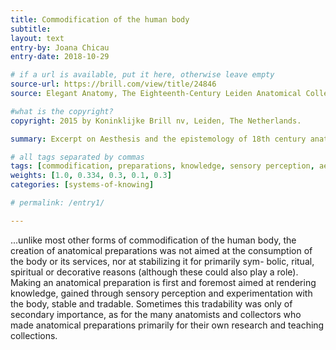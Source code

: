 ```yaml
---
title: Commodification of the human body
subtitle:
layout: text
entry-by: Joana Chicau
entry-date: 2018-10-29

# if a url is available, put it here, otherwise leave empty
source-url: https://brill.com/view/title/24846
source: Elegant Anatomy, The Eighteenth-Century Leiden Anatomical Collections. Marieke M. A. Hendriksen (2015)

#what is the copyright?
copyright: 2015 by Koninklijke Brill nv, Leiden, The Netherlands.

summary: Excerpt on Aesthesis and the epistemology of 18th century anatomical research. From Elegant Anatomy, Marieke M. A. Hendriksen

# all tags separated by commas
tags: [commodification, preparations, knowledge, sensory perception, aesthesis]
weights: [1.0, 0.334, 0.3, 0.1, 0.3]
categories: [systems-of-knowing]

# permalink: /entry1/

---
```


...unlike most other forms of commodification of the human body, the creation of anatomical preparations was not aimed at the consumption of the body or its services, nor at stabilizing it for primarily sym- bolic, ritual, spiritual or decorative reasons (although these could also play a role). Making an anatomical preparation is first and foremost aimed at rendering knowledge, gained through sensory perception and experimentation with the body, stable and tradable. Sometimes this tradability was only of secondary importance, as for the many anatomists and collectors who made anatomical preparations primarily for their own research and teaching collections.
